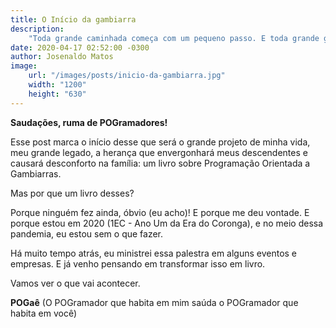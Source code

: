 ```yaml
---
title: O Início da gambiarra
description:
    "Toda grande caminhada começa com um pequeno passo. E toda grande gambiarra começa com um pequeno erro."
date: 2020-04-17 02:52:00 -0300
author: Josenaldo Matos
image:
    url: "/images/posts/inicio-da-gambiarra.jpg"
    width: "1200"
    height: "630"
---
```

**Saudações, ruma de POGramadores!**

Esse post marca o início desse que será o grande projeto de minha vida, meu grande legado, a herança que envergonhará meus descendentes e causará desconforto na família: um livro sobre Programação Orientada a Gambiarras.

Mas por que um livro desses?

Porque ninguém fez ainda, óbvio (eu acho)! E porque me deu vontade. E porque estou em 2020 (1EC - Ano Um da Era do Coronga), e no meio dessa pandemia, eu estou sem o que fazer.

Há muito tempo atrás, eu ministrei essa palestra em alguns eventos e empresas. E já venho pensando em transformar isso em livro.

Vamos ver o que vai acontecer.

**POGaê**
(O POGramador que habita em mim saúda o POGramador que habita em você)
